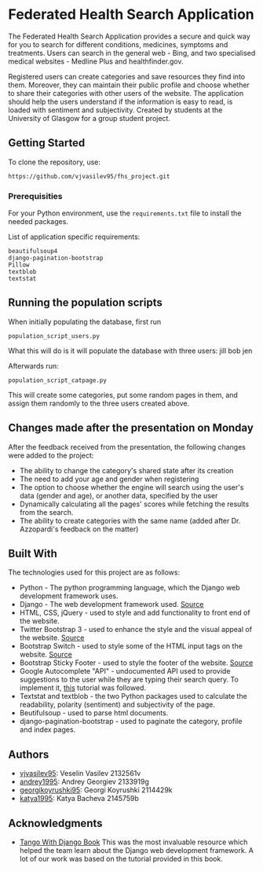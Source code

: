 # Federated Health Search Application

The Federated Health Search Application provides a secure and quick way for you to search for different conditions, medicines, symptoms and treatments. Users can search in the general web - Bing, and two specialised medical websites - Medline Plus and healthfinder.gov.

Registered users can create categories and save resources they find into them. Moreover, they can maintain their public profile and choose whether to share their categories with other users of the website. The application should help the users understand if the information is easy to read, is loaded with sentiment and subjectivity. Created by students at the University of Glasgow for a group student project. 

## Getting Started

To clone the repository, use:
```
https://github.com/vjvasilev95/fhs_project.git
```

### Prerequisities

For your Python environment,  use the ```requirements.txt``` file to install the needed packages.

List of application specific requirements:
```
beautifulsoup4
django-pagination-bootstrap
Pillow
textblob
textstat
```

## Running the population scripts

When initially populating the database, first run
```
population_script_users.py
```
What this will do is it will populate the database with three users:
jill
bob
jen

Afterwards run:
```
population_script_catpage.py
```
This will create some categories, put some random pages in them, and assign them randomly to the three users created above.

## Changes made after the presentation on Monday
After the feedback received from the presentation, the following changes were added to the project:
* The ability to change the category's shared state after its creation
* The need to add your age and gender when registering
* The option to choose whether the engine will search using the user's data (gender and age), or another data, specified by the user
* Dynamically calculating all the pages' scores while fetching the results from the search.
* The ability to create categories with the same name (added after Dr. Azzopardi's feedback on the matter)

## Built With

The technologies used for this project are as follows:
* Python - The python programming language, which the Django web development framework uses.
* Django - The web development framework used. [Source](https://www.djangoproject.com/)
* HTML, CSS, jQuery - used to style and add functionality to front end of the website.
* Twitter Bootstrap 3 - used to enhance the style and the visual appeal of the website. [Source](http://getbootstrap.com/)
* Bootstrap Switch - used to style some of the HTML input tags on the website. [Source](http://www.bootstrap-switch.org/)
* Bootstrap Sticky Footer - used to style the footer of the website. [Source](http://getbootstrap.com/examples/sticky-footer/)
* Google Autocomplete "API" - undocumented API used to provide suggestions to the user while they are typing their search query. To implement it, [this](http://shreyaschand.com/blog/2013/01/03/google-autocomplete-api/) tutorial was followed.
* Textstat and textblob - the two Python packages used to calculate the readability, polarity (sentiment) and subjectivity of the page.
* Beutifulsoup - used to parse html documents.
* django-pagination-bootstrap - used to paginate the category, profile and index pages.


## Authors
* [vjvasilev95](https://github.com/vjvasilev95): Veselin Vasilev 2132561v
* [andrey1995](https://github.com/andrey1995): Andrey Georgiev 2133919g
* [georgikoyrushki95](https://github.com/georgikoyrushki95): Georgi Koyrushki 2114429k
* [katya1995](https://github.com/katya1995): Katya Bacheva 2145759b


## Acknowledgments

* [Tango With Django Book](http://www.tangowithdjango.com/) This was the most invaluable resource which helped the team learn about the Django web development framework. A lot of our work was based on the tutorial provided in this book.


